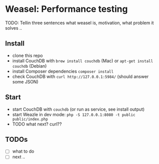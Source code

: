 # Weasel: Performance testing

TODO: Tellin three sentences what weasel is, motivation, what problem it solves ..

## Install

- clone this repo
- install CouchDB with `brew install couchdb` (Mac) or `apt-get install couchdb` (Debian)
- install Composer dependencies `composer install`
- check CouchDB with `curl http://127.0.0.1:5984/` (should answer some JSON)

## Start

- start CouchDB with `couchdb` (or run as service, see install output)
- start Weazle in dev mode: `php -S 127.0.0.1:8080 -t public public/index.php`
- TODO what next? curl??

## TODOs

- [ ] what to do
- [ ] next ..
